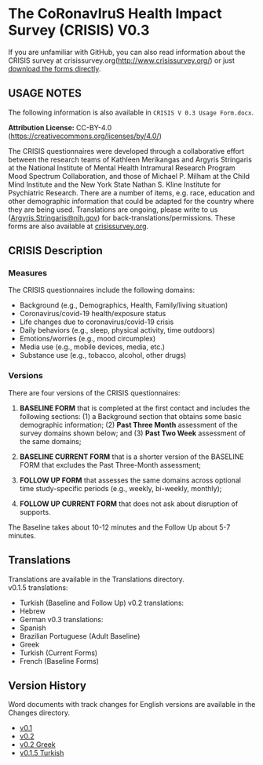 # The **C**o**R**onav**I**ru**S** Health **I**mpact **S**urvey (CRISIS) V0.3

If you are unfamiliar with GitHub, you can also read information about the CRISIS survey at crisissurvey.org(http://www.crisissurvey.org/) or just [download the forms directly](http://www.crisissurvey.org/wp-content/uploads/2020/04/CRISIS-V0.3.zip).

## USAGE NOTES
The following information is also available in `CRISIS V 0.3 Usage Form.docx`.

**Attribution License:** CC-BY-4.0
([<span class="underline">https://creativecommons.org/licenses/by/4.0/</span>](https://creativecommons.org/licenses/by/4.0/))

The CRISIS questionnaires were developed through a collaborative effort between the research teams of Kathleen Merikangas and Argyris Stringaris at the National Institute of Mental Health Intramural Research Program Mood Spectrum Collaboration, and those of Michael P. Milham at the Child Mind Institute and the New York State Nathan S. Kline Institute for Psychiatric Research. There are a number of items, e.g. race, education and other demographic information that could be adapted for the country where they are being used. Translations are ongoing, please write to us (Argyris.Stringaris@nih.gov) for back-translations/permissions. These forms are also available at [crisissurvey.org](http://www.crisissurvey.org/).

## CRISIS Description  
### Measures
The CRISIS questionnaires include the following domains:
  - Background (e.g., Demographics, Health, Family/living situation)  
  - Coronavirus/covid-19 health/exposure status  
  - Life changes due to coronavirus/covid-19 crisis   
  - Daily behaviors (e.g., sleep, physical activity, time outdoors)  
  - Emotions/worries (e.g., mood circumplex)  
  - Media use (e.g., mobile devices, media, etc.)  
  - Substance use (e.g., tobacco, alcohol, other drugs)  

### Versions
There are four versions of the CRISIS questionnaires:

  1. **BASELINE FORM** that is completed at the first contact and includes the following sections: (1) a Background section that obtains some basic demographic information; (2) **Past Three Month** assessment of the survey domains shown below; and (3) **Past Two Week** assessment of the same domains;

  2. **BASELINE CURRENT FORM** that is a shorter version of the BASELINE FORM that excludes the Past Three-Month assessment;

  3. **FOLLOW UP FORM** that assesses the same domains across optional time study-specific periods (e.g., weekly, bi-weekly, monthly); 

  4. **FOLLOW UP CURRENT FORM** that does not ask about disruption of supports.  

  The Baseline takes about 10-12 minutes and the Follow Up about 5-7 minutes.


## Translations
Translations are available in the Translations directory.  
v0.1.5 translations:
  - Turkish (Baseline and Follow Up)
v0.2 translations:  
  - Hebrew
  - German
v0.3 translations:
  - Spanish
  - Brazilian Portuguese (Adult Baseline)
  - Greek
  - Turkish (Current Forms)
  - French (Baseline Forms)


## Version History
Word documents with track changes for English versions are available in the Changes directory.  
  - [v0.1](https://github.com/nimh-mbdu/CRISIS/tree/d94bae3eba7b225f89fb310eae881d1d73ee9126)
  - [v0.2](https://github.com/nimh-mbdu/CRISIS/tree/e59fd2603f0b10158fbd5d38d4e6e183ecdc0f23)
  - [v0.2 Greek](https://github.com/nimh-mbdu/CRISIS/tree/d0ee92f6cc23530b4aca2a823bdb74f98a040e1f/Translations/Greek)
  - [v0.1.5 Turkish](https://github.com/nimh-mbdu/CRISIS/tree/fac6b3b029083b3a68bd459ec14373070db338f8/Translations/Turkish)
